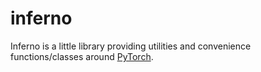 # inferno

Inferno is a little library providing utilities and convenience functions/classes around [PyTorch](https://github.com/pytorch/pytorch).